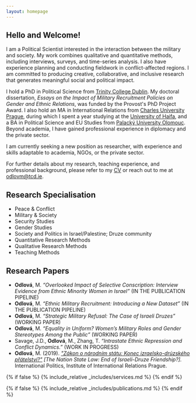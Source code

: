 ```yaml
---
layout: homepage
---
```


## Hello and Welcome!
I am a Political Scientist interested in the interaction between the military and society. My work combines qualitative and quantitative methods, including interviews, surveys, and time-series analysis. I also have experience planning and conducting fieldwork in conflict-affected regions. I am committed to producing creative, collaborative, and inclusive research that generates meaningful social and political impact.

I hold a PhD in Political Science from [Trinity College Dublin](http://tcd.ie). My doctoral dissertation, *Essays on the Impact of Military Recruitment Policies on Gender and Ethnic Relations*, was funded by the Provost's PhD Project Award. I also hold an MA in International Relations from [Charles University Prague](https://cuni.cz/UKEN-1.html), during which I spent a year studying at the [University of Haifa](https://uhaifa.org), and a BA in Political Science and EU Studies from [Palacký University Olomouc](https://www.upol.cz/en/). Beyond academia, I have gained professional experience in diplomacy and the private sector.

I am currently seeking a new position as researcher, with experience and skills adaptable to academia, NGOs, or the private sector.

For further details about my research, teaching experience, and professional background, please refer to my <a href="assets/files/curriculum_vitae.pdf" target="_blank">CV</a> or reach out to me at <a href="mailto:odlovm@tcd.ie">odlovm@tcd.ie</a>.

## Research Specialisation
- Peace & Conflict 
- Military & Society
- Security Studies 
- Gender Studies 
- Society and Politics in Israel/Palestine; Druze community
- Quantitative Research Methods
- Qualitative Research Methods
- Teaching Methods

## Research Papers
- **Odlová**, M. *“Overlooked Impact of Selective Conscription: Interview Evidence from Ethnic Minority Women in Israel”* (IN THE PUBLICATION PIPELINE)
- **Odlová**, M. *“Ethnic Military Recruitment: Introducing a New Dataset”*  (IN THE PUBLICATION PIPELINE)
- **Odlová**, M. *“Strategic Military Refusal: The Case of Israeli Druzes”* (WORKING PAPER)
- **Odlová**, M. *“Equality in Uniform? Women’s Military Roles and Gender Stereotypes Among the Public”* (WORKING PAPER)
- Savage, J.D., **Odlová**, M., Zhang, T. *“Intrastate Ethnic Repression and Conflict Dynamics.”* (WORK IN PROGRESS)
- **Odlová**, M. (2019). *["Zákon o národním státu: Konec izraelsko-drúzského přátelství?"](https://www.iir.cz/en/zakon-o-narodnim-statu-konec-izraelsko-druzskeho-pratelstvi) [The Nation State Law: End of Israeli-Druze Friendship?].* International Politics, Institute of International Relations Prague.

{% if false %}
  {% include_relative _includes/services.md %}
{% endif %}

{% if false %}
  {% include_relative _includes/publications.md %}
{% endif %}